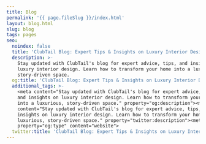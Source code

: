 ```yaml
---
title: Blog
permalink: '{{ page.fileSlug }}/index.html'
layout: blog.html
slug: blog
tags: pages
seo:
  noindex: false
  title: 'ClubTail Blog: Expert Tips & Insights on Luxury Interior Design'
  description: >-
    Stay updated with ClubTail's blog for expert advice, tips, and insights on
    luxury interior design. Learn how to transform your home into a luxurious,
    story-driven space.
  og:title: 'ClubTail Blog: Expert Tips & Insights on Luxury Interior Design'
  additional_tags: >-
    <meta content="Stay updated with ClubTail's blog for expert advice, tips,
    and insights on luxury interior design. Learn how to transform your home
    into a luxurious, story-driven space." property="og:description"><meta
    content="Stay updated with ClubTail's blog for expert advice, tips, and
    insights on luxury interior design. Learn how to transform your home into a
    luxurious, story-driven space." property="twitter:description"><meta
    property="og:type" content="website">
  twitter:title: 'ClubTail Blog: Expert Tips & Insights on Luxury Interior Design'
---
```



